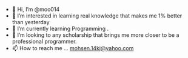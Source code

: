 - 👋 Hi, I’m @moo014
- 👀 I’m interested in learning real knowledge that makes me 1% better than yesterday 
- 🌱 I’m currently learning Programming .
- 💞️ I’m looking to any scholarship that brings me more closer to be a professional programmer. 
- 📫 How to reach me ... mohsen.14kj@yahoo.com 

<!---
moo014/moo014 is a ✨ special ✨ repository because its `README.md` (this file) appears on your GitHub profile.
You can click the Preview link to take a look at your changes.
--->

